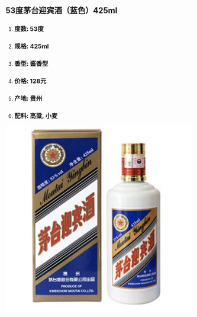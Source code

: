 ## 53度茅台迎宾酒（蓝色）425ml

1. ### 度数: 53度
2. ### 规格: 425ml
3. ### 香型: 酱香型
4. ### 价格: 128元
5. ### 产地: 贵州
6. ### 配料: 高粱, 小麦

![](/assets/53度茅台迎宾酒（蓝色）425ml.png)

